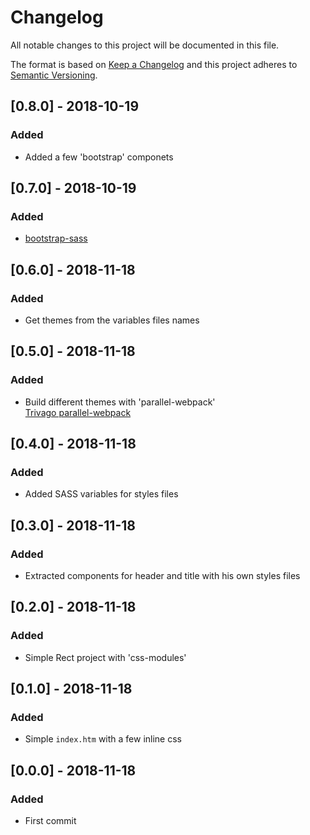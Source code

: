 # Changelog
All notable changes to this project will be documented in this file.

The format is based on [Keep a Changelog](http://keepachangelog.com/es-ES/)
and this project adheres to [Semantic Versioning](http://semver.org/spec/v2.0.0.html).

## [0.8.0] - 2018-10-19

### Added
- Added a few 'bootstrap' componets

## [0.7.0] - 2018-10-19

### Added
- [bootstrap-sass](https://github.com/zeit/next-plugins/issues/135#issuecomment-390862851)

## [0.6.0] - 2018-11-18

### Added
- Get themes from the variables files names

## [0.5.0] - 2018-11-18

### Added
- Build different themes with 'parallel-webpack'   
[Trivago parallel-webpack](https://github.com/trivago/parallel-webpack)

## [0.4.0] - 2018-11-18

### Added
- Added SASS variables for styles files

## [0.3.0] - 2018-11-18

### Added
- Extracted components for header and title with his own styles files

## [0.2.0] - 2018-11-18

### Added
- Simple Rect project with 'css-modules'

## [0.1.0] - 2018-11-18

### Added
- Simple `index.htm` with a few inline css

## [0.0.0] - 2018-11-18

### Added
- First commit
